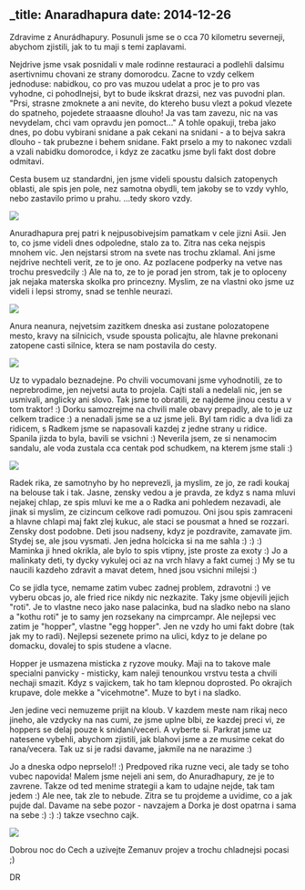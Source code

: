 _title: Anaradhapura
date: 2014-12-26
---

Zdravime z Anurádhapury. Posunuli jsme se o cca 70 kilometru severneji, abychom zjistili, jak to tu maji s temi zaplavami.

Nejdrive jsme vsak posnidali v male rodinne restauraci a podlehli dalsimu asertivnimu chovani ze strany domorodcu. Zacne to vzdy celkem jednoduse: nabidkou, co pro vas muzou udelat a proc je to pro vas vyhodne, ci pohodlnejsi, byt to bude ikskrat drazsi, nez vas puvodni plan. "Prsi, strasne zmoknete a ani nevite, do ktereho busu vlezt a pokud vlezete do spatneho, pojedete straaasne dlouho! Ja vas tam zavezu, nic na vas nevydelam, chci vam opravdu jen pomoct..." A tohle opakuji, treba jako dnes, po dobu vybirani snidane a pak cekani na snidani - a to bejva sakra dlouho - tak prubezne i behem snidane.
Fakt prselo a my to nakonec vzdali a vzali nabidku domorodce, i kdyz ze zacatku jsme byli fakt dost dobre odmitavi.

Cesta busem uz standardni, jen jsme videli spoustu dalsich zatopenych oblasti, ale spis jen pole, nez samotna obydli, tem jakoby se to vzdy vyhlo, nebo zastavilo primo u prahu. ...tedy skoro vzdy.

![](http://srilanka.podgorny.cz/gallery/original/20141226_154429_DSCN8555.JPG)

Anuradhapura prej patri k nejpusobivejsim pamatkam v cele jizni Asii. Jen to, co jsme videli dnes odpoledne, stalo za to. Zitra nas ceka nejspis mnohem vic. Jen nejstarsi strom na svete nas trochu zklamal. Ani jsme nejdrive nechteli verit, ze to je ono. Az pozlacene podperky na vetve nas trochu presvedcily :) Ale na to, ze to je porad jen strom, tak je to oploceny jak nejaka materska skolka pro princezny. Myslim, ze na vlastni oko jsme uz videli i lepsi stromy, snad se tenhle neurazi.

![](http://srilanka.podgorny.cz/gallery/original/20141226_154219_DSCN8502.JPG)

Anura neanura, nejvetsim zazitkem dneska asi zustane polozatopene mesto, kravy na silnicich, vsude spousta policajtu, ale hlavne prekonani zatopene casti silnice, ktera se nam postavila do cesty.

![](http://srilanka.podgorny.cz/gallery/original/20141226_153811_DSCN8431.JPG)

Uz to vypadalo beznadejne. Po chvili vocumovani jsme vyhodnotili, ze to neprebrodime, jen nejvetsi auta to projela. Cajti stali a nedelali nic, jen se usmivali, anglicky ani slovo. Tak jsme to obratili, ze najdeme jinou cestu a v tom traktor! :) Dorku samozrejme na chvili male obavy prepadly, ale to je uz celkem tradice :) a nenadali jsme se a uz jsme jeli. Byl tam ridic a dva lidi za ridicem, s Radkem jsme se napasovali kazdej z jedne strany u ridice. Spanila jizda to byla, bavili se vsichni :) Neverila jsem, ze si nenamocim sandalu, ale voda zustala cca centak pod schudkem, na kterem jsme stali :)

![](http://srilanka.podgorny.cz/gallery/original/20141226_153939_DSCN8443.JPG)

Radek rika, ze samotnyho by ho neprevezli, ja myslim, ze jo, ze radi koukaj na belouse tak i tak. Jasne, zensky vedou a je pravda, ze kdyz s nama mluvi nejakej chlap, ze spis mluvi ke me a o Radka ani pohledem nezavadi, ale jinak si myslim, ze cizincum celkove radi pomuzou. Oni jsou spis zamraceni a hlavne chlapi maj fakt zlej kukuc, ale staci se pousmat a hned se rozzari. Zensky dost podobne. Deti jsou nadseny, kdyz je pozdravite, zamavate jim. Stydej se, ale jsou vysmati. Jen jedna holcicka si na me sahla :) :) :) Maminka ji hned okrikla, ale bylo to spis vtipny, jste proste za exoty :) Jo a malinkaty deti, ty dycky vykulej oci az na vrch hlavy a fakt cumej :)
My se tu naucili kazdeho zdravit a mavat detem, hned jsou vsichni milejsi :)

Co se jidla tyce, nemame zatim vubec zadnej problem, zdravotni :) ve vyberu obcas jo, ale fried rice nikdy nic nezkazite. Taky jsme objevili jejich "roti". Je to vlastne neco jako nase palacinka, bud na sladko nebo na slano a "kothu roti" je to samy jen rozsekany na cimprcampr. 
Ale nejlepsi vec zatim je "hopper", vlastne "egg hopper". Jen ne vzdy ho umi fakt dobre (tak jak my to radi). Nejlepsi sezenete primo na ulici, kdyz to je delane po domacku, dovalej to spis studene a vlacne.

Hopper je usmazena misticka z ryzove mouky. Maji na to takove male specialni panvicky - misticky, kam naleji tenounkou vrstvu testa a chvili nechaji smazit. Kdyz s vajickem, tak ho tam klepnou doprosted. Po okrajich krupave, dole mekke a "vicehmotne". Muze to byt i na sladko.

Jen jedine veci nemuzeme prijit na kloub. V kazdem meste nam rikaj neco jineho, ale vzdycky na nas cumi, ze jsme uplne blbi, ze kazdej preci vi, ze hoppers se delaj pouze k snidani/veceri. A vyberte si. Parkrat jsme uz natesene vybehli, abychom zjistili, jak blahovi jsme a ze musime cekat do rana/vecera. Tak uz si je radsi davame, jakmile na ne narazime :)

Jo a dneska odpo neprselo!! :) Predpoved rika ruzne veci, ale tady se toho vubec napovida! Malem jsme nejeli ani sem, do Anuradhapury, ze je to zavrene. Takze od ted menime strategii a kam to udajne nejde, tak tam jedem :) Ale nee, tak zle to nebude. Zitra se tu projdeme a uvidime, co a jak pujde dal. Davame na sebe pozor - navzajem a Dorka je dost opatrna i sama na sebe :) :) :) takze vsechno cajk.

![](http://srilanka.podgorny.cz/gallery/original/20141226_154056_DSCN8481.JPG)

Dobrou noc do Cech a uzivejte Zemanuv projev a trochu chladnejsi pocasi ;)

DR
